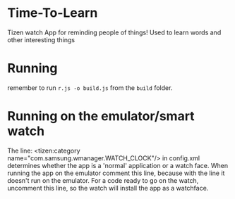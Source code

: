 # Time-To-Learn
Tizen watch App for reminding people of things!
Used to learn words and other interesting things

# Running

remember to run `r.js -o build.js` from the `build` folder.

# Running on the emulator/smart watch
The line:
<tizen:category name="com.samsung.wmanager.WATCH_CLOCK"/>
in config.xml determines whether the app is a 'normal' application or a watch face.
When running the app on the emulator comment this line, because with the line it doesn't run on the emulator.
For a code ready to go on the watch, uncomment this line, so the watch will install the app as a watchface.
